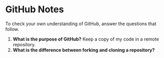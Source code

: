 # GitHub Notes

To check your own understanding of GitHub, answer the questions that follow.

1. **What is the purpose of GitHub?** Keep a copy of my code in a remote repository.
1. **What is the difference between forking and cloning a repository?** 